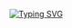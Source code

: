 [![Typing SVG](https://readme-typing-svg.demolab.com/?lines=Welcome+to;Gaeunee's+Github)](https://git.io/typing-svg)
